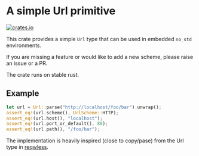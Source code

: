# A simple Url primitive
[![crates.io](https://img.shields.io/crates/v/nourl.svg)](https://crates.io/crates/nourl)

This crate provides a simple `Url` type that can be used in embedded `no_std` environments.

If you are missing a feature or would like to add a new scheme, please raise an issue or a PR.

The crate runs on stable rust.

## Example
```rust
let url = Url::parse("http://localhost/foo/bar").unwrap();
assert_eq!(url.scheme(), UrlScheme::HTTP);
assert_eq!(url.host(), "localhost");
assert_eq!(url.port_or_default(), 80);
assert_eq!(url.path(), "/foo/bar");
```

The implementation is heavily inspired (close to copy/pase) from the Url type in [reqwless](https://github.com/drogue-iot/reqwless).
